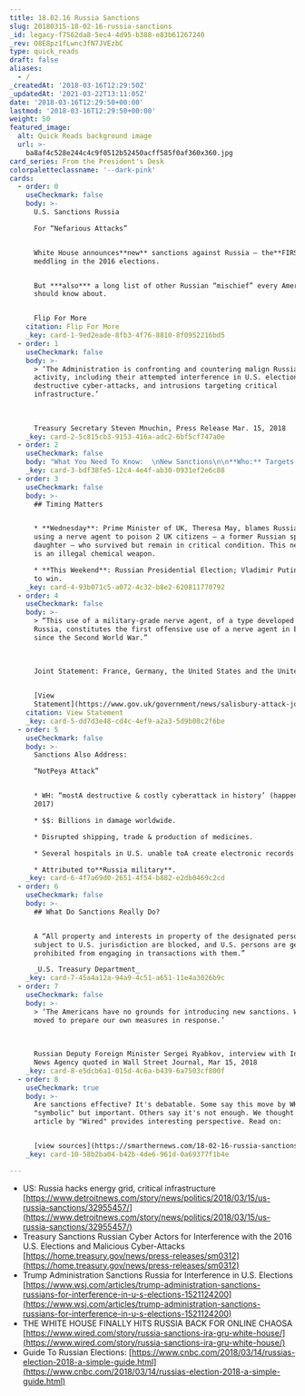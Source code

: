 ```yaml
---
title: 18.02.16 Russia Sanctions
slug: 20180315-18-02-16-russia-sanctions
_id: legacy-f7562da8-5ec4-4d95-b388-e83b61267240
_rev: O8E8pz1fLwnc3fN7JVEzbC
type: quick_reads
draft: false
aliases:
  - /
_createdAt: '2018-03-16T12:29:50Z'
_updatedAt: '2021-03-22T13:11:05Z'
date: '2018-03-16T12:29:50+00:00'
lastmod: '2018-03-16T12:29:50+00:00'
weight: 50
featured_image:
  alt: Quick Reads background image
  url: >-
    ba8af4c528e244c4c9f0512b52450acff585f0af360x360.jpg
card_series: From the President's Desk
colorpaletteclassname: '--dark-pink'
cards:
  - order: 0
    useCheckmark: false
    body: >-
      U.S. Sanctions Russia  

      For “Nefarious Attacks”


      White House announces**new** sanctions against Russia – the**FIRST** for
      meddling in the 2016 elections.


      But ***also*** a long list of other Russian “mischief” every American
      should know about.


      Flip For More
    citation: Flip For More
    _key: card-1-9ed2eade-8fb3-4f76-8810-8f0952216bd5
  - order: 1
    useCheckmark: false
    body: >-
      > ‘The Administration is confronting and countering malign Russian cyber
      activity, including their attempted interference in U.S. elections,
      destructive cyber-attacks, and intrusions targeting critical
      infrastructure.’  
        
        
        
      Treasury Secretary Steven Mnuchin, Press Release Mar. 15, 2018
    _key: card-2-5c815cb3-9153-416a-adc2-6bf5cf747a0e
  - order: 2
    useCheckmark: false
    body: "What You Need To Know:  \nNew Sanctions\n\n**Who:** Targets 5 Russian “entities” & 19 Russian individuals.\n\n**Why:** Not only meddling in our elections but major cyber attacks targeting everything from American ground, water & sky a\x14 our power grid, manufacturing facilities, aviation systems & even our nuclear power plants."
    _key: card-3-bdf38fe5-12c4-4e4f-ab30-0931ef2e6c88
  - order: 3
    useCheckmark: false
    body: >-
      ## Timing Matters


      * **Wednesday**: Prime Minister of UK, Theresa May, blames Russia for
      using a nerve agent to poison 2 UK citizens – a former Russian spy & his
      daughter – who survived but remain in critical condition. This nerve agent
      is an illegal chemical weapon.

      * **This Weekend**: Russian Presidential Election; Vladimir Putin expected
      to win.
    _key: card-4-93b071c5-a072-4c32-b8e2-620811770792
  - order: 4
    useCheckmark: false
    body: >-
      > “This use of a military-grade nerve agent, of a type developed by
      Russia, constitutes the first offensive use of a nerve agent in Europe
      since the Second World War.”  
        
        
        
      Joint Statement: France, Germany, the United States and the United Kingdom


      [View
      Statement](https://www.gov.uk/government/news/salisbury-attack-joint-statement-from-the-leaders-of-france-germany-the-united-states-and-the-united-kingdom)
    citation: View Statement
    _key: card-5-dd7d3e48-cd4c-4ef9-a2a3-5d9b08c2f6be
  - order: 5
    useCheckmark: false
    body: >-
      Sanctions Also Address:  

      “NotPeya Attack”


      * WH: “mostA destructive & costly cyberattack in history’ (happened in
      2017)

      * $$: Billions in damage worldwide.

      * Disrupted shipping, trade & production of medicines.

      * Several hospitals in U.S. unable toA create electronic records.

      * Attributed to**Russia military**.
    _key: card-6-4f7a69d0-2651-4f54-b882-e2db0469c2cd
  - order: 6
    useCheckmark: false
    body: >-
      ## What Do Sanctions Really Do?


      A “All property and interests in property of the designated persons
      subject to U.S. jurisdiction are blocked, and U.S. persons are generally
      prohibited from engaging in transactions with them.”  

      _U.S. Treasury Department_
    _key: card-7-45a4a12a-94a9-4c51-a651-11e4a3026b9c
  - order: 7
    useCheckmark: false
    body: >-
      > ‘The Americans have no grounds for introducing new sanctions. We have
      moved to prepare our own measures in response.’  
        
        
        
      Russian Deputy Foreign Minister Sergei Ryabkov, interview with Interfax
      News Agency quoted in Wall Street Journal, Mar 15, 2018
    _key: card-8-e5dcb6a1-015d-4c6a-b439-6a7503cf800f
  - order: 8
    useCheckmark: true
    body: >-
      Are sanctions effective? It's debatable. Some say this move by WH is
      "symbolic" but important. Others say it's not enough. We thought an
      article by "Wired" provides interesting perspective. Read on:


      [view sources](https://smarthernews.com/18-02-16-russia-sanctions/)
    _key: card-10-58b2ba04-b42b-4de6-961d-0a69377f1b4e

---
```

* US: Russia hacks energy grid, critical infrastructure [https://www.detroitnews.com/story/news/politics/2018/03/15/us-russia-sanctions/32955457/](https://www.detroitnews.com/story/news/politics/2018/03/15/us-russia-sanctions/32955457/)
* Treasury Sanctions Russian Cyber Actors for Interference with the 2016 U.S. Elections and Malicious Cyber-Attacks [https://home.treasury.gov/news/press-releases/sm0312](https://home.treasury.gov/news/press-releases/sm0312)
* Trump Administration Sanctions Russia for Interference in U.S. Elections [https://www.wsj.com/articles/trump-administration-sanctions-russians-for-interference-in-u-s-elections-1521124200](https://www.wsj.com/articles/trump-administration-sanctions-russians-for-interference-in-u-s-elections-1521124200)
* THE WHITE HOUSE FINALLY HITS RUSSIA BACK FOR ONLINE CHAOSA [https://www.wired.com/story/russia-sanctions-ira-gru-white-house/](https://www.wired.com/story/russia-sanctions-ira-gru-white-house/)
* Guide To Russian Elections: [https://www.cnbc.com/2018/03/14/russias-election-2018-a-simple-guide.html](https://www.cnbc.com/2018/03/14/russias-election-2018-a-simple-guide.html)